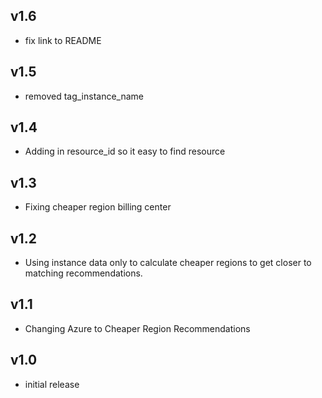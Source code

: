 v1.6
---
- fix link to README

v1.5
----
- removed tag_instance_name

v1.4
----
- Adding in resource_id so it easy to find resource

v1.3
----
- Fixing cheaper region billing center

v1.2
----
- Using instance data only to calculate cheaper regions to get closer to matching recommendations.

v1.1
----
- Changing Azure to Cheaper Region Recommendations

v1.0
----
- initial release
